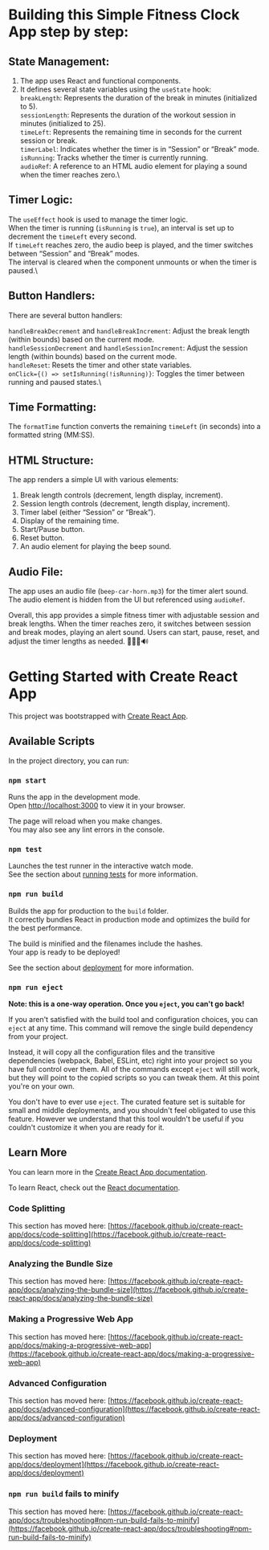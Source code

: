 # Building this Simple Fitness Clock App step by step:

## State Management:
1. The app uses React and functional components.
2. It defines several state variables using the ```useState``` hook:\
```breakLength```: Represents the duration of the break in minutes (initialized to 5).\
```sessionLength```: Represents the duration of the workout session in minutes (initialized to 25).\
```timeLeft```: Represents the remaining time in seconds for the current session or break.\
```timerLabel```: Indicates whether the timer is in “Session” or “Break” mode.\
```isRunning```: Tracks whether the timer is currently running.\
```audioRef```: A reference to an HTML audio element for playing a sound when the timer reaches zero.\

## Timer Logic:
The ```useEffect``` hook is used to manage the timer logic.\
When the timer is running (```isRunning``` is ```true```), an interval is set up to decrement the ```timeLeft``` every second.\
If ```timeLeft``` reaches zero, the audio beep is played, and the timer switches between “Session” and “Break” modes.\
The interval is cleared when the component unmounts or when the timer is paused.\

## Button Handlers:
There are several button handlers:


```handleBreakDecrement``` and ```handleBreakIncrement```: Adjust the break length (within bounds) based on the current mode.\
```handleSessionDecrement``` and ```handleSessionIncrement```: Adjust the session length (within bounds) based on the current mode.\
```handleReset```: Resets the timer and other state variables.\
```onClick={() => setIsRunning(!isRunning)}```: Toggles the timer between running and paused states.\

## Time Formatting:
The ```formatTime``` function converts the remaining ```timeLeft``` (in seconds) into a formatted string (MM:SS).

## HTML Structure:
The app renders a simple UI with various elements:


1. Break length controls (decrement, length display, increment).
2. Session length controls (decrement, length display, increment).
3. Timer label (either “Session” or “Break”).
4. Display of the remaining time.
5. Start/Pause button.
6. Reset button.
7. An audio element for playing the beep sound.

## Audio File:
The app uses an audio file (```beep-car-horn.mp3```) for the timer alert sound.\
The audio element is hidden from the UI but referenced using ```audioRef```.

Overall, this app provides a simple fitness timer with adjustable session and break lengths. When the timer reaches zero, it switches between session and break modes, playing an alert sound. Users can start, pause, reset, and adjust the timer lengths as needed. 🏋️‍♀️⏰🔊


# Getting Started with Create React App

This project was bootstrapped with [Create React App](https://github.com/facebook/create-react-app).

## Available Scripts

In the project directory, you can run:

### `npm start`

Runs the app in the development mode.\
Open [http://localhost:3000](http://localhost:3000) to view it in your browser.

The page will reload when you make changes.\
You may also see any lint errors in the console.

### `npm test`

Launches the test runner in the interactive watch mode.\
See the section about [running tests](https://facebook.github.io/create-react-app/docs/running-tests) for more information.

### `npm run build`

Builds the app for production to the `build` folder.\
It correctly bundles React in production mode and optimizes the build for the best performance.

The build is minified and the filenames include the hashes.\
Your app is ready to be deployed!

See the section about [deployment](https://facebook.github.io/create-react-app/docs/deployment) for more information.

### `npm run eject`

**Note: this is a one-way operation. Once you `eject`, you can't go back!**

If you aren't satisfied with the build tool and configuration choices, you can `eject` at any time. This command will remove the single build dependency from your project.

Instead, it will copy all the configuration files and the transitive dependencies (webpack, Babel, ESLint, etc) right into your project so you have full control over them. All of the commands except `eject` will still work, but they will point to the copied scripts so you can tweak them. At this point you're on your own.

You don't have to ever use `eject`. The curated feature set is suitable for small and middle deployments, and you shouldn't feel obligated to use this feature. However we understand that this tool wouldn't be useful if you couldn't customize it when you are ready for it.

## Learn More

You can learn more in the [Create React App documentation](https://facebook.github.io/create-react-app/docs/getting-started).

To learn React, check out the [React documentation](https://reactjs.org/).

### Code Splitting

This section has moved here: [https://facebook.github.io/create-react-app/docs/code-splitting](https://facebook.github.io/create-react-app/docs/code-splitting)

### Analyzing the Bundle Size

This section has moved here: [https://facebook.github.io/create-react-app/docs/analyzing-the-bundle-size](https://facebook.github.io/create-react-app/docs/analyzing-the-bundle-size)

### Making a Progressive Web App

This section has moved here: [https://facebook.github.io/create-react-app/docs/making-a-progressive-web-app](https://facebook.github.io/create-react-app/docs/making-a-progressive-web-app)

### Advanced Configuration

This section has moved here: [https://facebook.github.io/create-react-app/docs/advanced-configuration](https://facebook.github.io/create-react-app/docs/advanced-configuration)

### Deployment

This section has moved here: [https://facebook.github.io/create-react-app/docs/deployment](https://facebook.github.io/create-react-app/docs/deployment)

### `npm run build` fails to minify

This section has moved here: [https://facebook.github.io/create-react-app/docs/troubleshooting#npm-run-build-fails-to-minify](https://facebook.github.io/create-react-app/docs/troubleshooting#npm-run-build-fails-to-minify)

